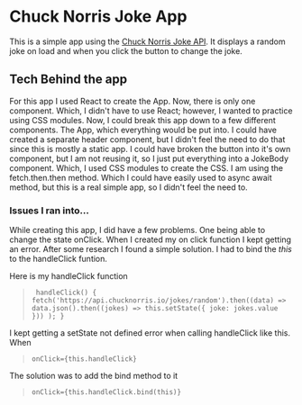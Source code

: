 # Chuck Norris Joke App

This is a simple app using the
[Chuck Norris Joke API](https://api.chucknorris.io/jokes/random). It displays a
random joke on load and when you click the button to change the joke.

## Tech Behind the app

For this app I used React to create the App. Now, there is only one component.
Which, I didn't have to use React; however, I wanted to practice using CSS
modules. Now, I could break this app down to a few different components. The
App, which everything would be put into. I could have created a separate header
component, but I didn't feel the need to do that since this is mostly a static
app. I could have broken the button into it's own component, but I am not
reusing it, so I just put everything into a JokeBody component. Which, I used
CSS modules to create the CSS. I am using the fetch.then.then method. Which I
could have easily used to async await method, but this is a real simple app, so
I didn't feel the need to.

### Issues I ran into...

While creating this app, I did have a few problems. One being able to change the
state onClick. When I created my on click function I kept getting an error.
After some research I found a simple solution. I had to bind the _this_ to the
handleClick funtion.

Here is my handleClick function

> ` handleClick() { fetch('https://api.chucknorris.io/jokes/random').then((data) => data.json().then((jokes) => this.setState({ joke: jokes.value })) ); }`

I kept getting a setState not defined error when calling handleClick like this.
When

> `onClick={this.handleClick}`

The solution was to add the bind method to it

> `onClick={this.handleClick.bind(this)}`
